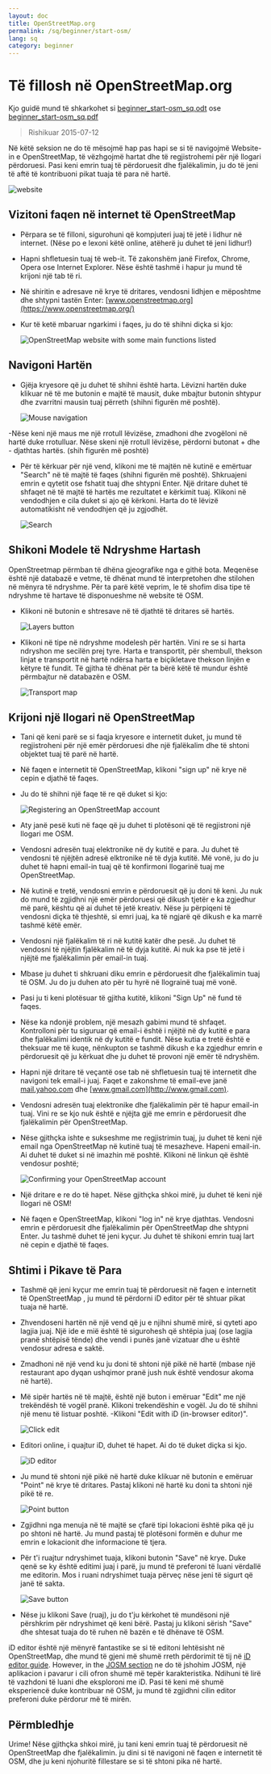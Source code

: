 ```yaml
---
layout: doc
title: OpenStreetMap.org
permalink: /sq/beginner/start-osm/
lang: sq
category: beginner
---
```


Të fillosh në OpenStreetMap.org
====================================

Kjo guidë mund të shkarkohet si [beginner_start-osm_sq.odt](/files/beginner_start-osm_sq.odt) ose [beginner_start-osm_sq.pdf](/files/beginner_start-osm_sq.pdf)
> Rishikuar 2015-07-12

Në këtë seksion ne do të mësojmë hap pas hapi se si të navigojmë
Website-in e OpenStreetMap, të vëzhgojmë hartat dhe të regjistrohemi për një llogari përdoruesi.
Pasi keni emrin tuaj të përdoruesit dhe fjalëkalimin, ju do të jeni të aftë
të kontribuoni pikat tuaja të para në hartë.

![website][]

Vizitoni faqen në internet të OpenStreetMap
-------------------------------

- Përpara se të filloni, sigurohuni që kompjuteri juaj të jetë i lidhur në internet.
    (Nëse po e lexoni këtë online, atëherë ju duhet të jeni lidhur!)
- Hapni shfletuesin tuaj të web-it. Të zakonshëm janë Firefox, Chrome, Opera ose Internet
    Explorer. Nëse është tashmë i hapur ju mund të krijoni një tab të ri.
- Në shiritin e adresave në krye të dritares, vendosni lidhjen e mëposhtme dhe shtypni tastën Enter:
    [www.openstreetmap.org](https://www.openstreetmap.org/)
- Kur të ketë mbaruar ngarkimi i faqes, ju do të shihni diçka si
    kjo:

    ![OpenStreetMap website with some main functions listed][]

Navigoni Hartën
----------------

- Gjëja kryesore që ju duhet të shihni është harta. Lëvizni hartën duke klikuar
    në të me butonin e majtë të mausit, duke mbajtur butonin shtypur
    dhe zvarritni mausin tuaj përreth (shihni figurën më poshtë).

    ![Mouse navigation][]

-Nëse keni një maus me një rrotull lëvizëse, zmadhoni dhe zvogëloni në hartë
    duke rrotulluar. Nëse skeni një rrotull lëvizëse, përdorni butonat +
    dhe - djathtas hartës. (shih figurën
    më poshtë)
- Për të kërkuar për një vend, klikoni me të majtën në kutinë e emërtuar "Search" në
    të majtë të faqes (shihni figurën më poshtë). Shkruajeni emrin e
    qytetit ose fshatit tuaj dhe shtypni Enter. Një dritare duhet të shfaqet në të
    majtë të hartës me rezultatet e kërkimit tuaj. Klikoni në
    vendodhjen e cila duket si ajo që kërkoni. Harta do të
    lëvizë automatikisht në vendodhjen që ju zgjodhët.

    ![Search][]


Shikoni Modele të Ndryshme Hartash
------------------------

OpenStreetmap përmban të dhëna gjeografike nga e githë bota. Meqenëse
është një databazë e vetme, të dhënat mund të interpretohen dhe stilohen në
mënyra të ndryshme. Për ta parë këtë veprim, le të shofim disa tipe të ndryshme të hartave
të disponueshme në website të OSM.

- Klikoni në butonin e shtresave në të djathtë të dritares së hartës.

    ![Layers button][]

- Klikoni në tipe në ndryshme modelesh për hartën. Vini re se si harta
    ndryshon me secilën prej tyre. Harta e transportit, për shembull, thekson
    linjat e transportit në hartë ndërsa harta e biçikletave thekson linjën e këtyre të fundit.
    Të gjitha të dhënat për ta bërë këtë të mundur është përmbajtur në
    databazën e OSM.

    ![Transport map][]

Krijoni një llogari në OpenStreetMap
-------------------------------

- Tani që keni parë se si faqja kryesore e internetit duket, ju mund
    të regjistroheni për një emër përdoruesi dhe një fjalëkalim dhe të shtoni objektet tuaj të parë
    në hartë.
- Në faqen e internetit të OpenStreetMap, klikoni "sign up" në krye
    në cepin e djathë të faqes.
- Ju do të shihni një faqe të re që duket si kjo:

    ![Registering an OpenStreetMap account][]

- Aty janë pesë kuti në faqe që ju duhet ti plotësoni që të
    regjistroni një llogari me OSM.
- Vendosni adresën tuaj elektronike në dy kutitë e para. Ju duhet të vendosni
    të njëjtën adresë elktronike në të dyja kutitë. Më vonë, ju do ju duhet të hapni
    email-in tuaj që të konfirmoni llogarinë tuaj me OpenStreetMap.
- Në kutinë e tretë, vendosni emrin e përdoruesit që ju doni të keni.
    Ju nuk do mund të zgjidhni një emër përdoruesi që dikush tjetër e ka
    zgjedhur më parë, kështu që ai duhet të jetë kreativ. Nëse ju përpiqeni të vendosni
    diçka të thjeshtë, si emri juaj, ka të ngjarë që dikush
    e ka marrë tashmë këtë emër.
- Vendosni një fjalëkalim të ri në kutitë katër dhe pesë. Ju duhet të vendosni
    të njëjtin fjalëkalim në të dyja kutitë. Ai nuk ka pse të jetë i njëjtë me
    fjalëkalimin për email-in tuaj.
- Mbase ju duhet ti shkruani diku emrin e përdoruesit dhe fjalëkalimin tuaj të OSM. Ju do ju
    duhen ato për tu hyrë në llograinë tuaj më vonë.
- Pasi ju ti keni plotësuar të gjitha kutitë, klikoni "Sign Up" në
    fund të faqes.
- Nëse ka ndonjë problem, një mesazh gabimi mund të shfaqet. Kontrolloni për tu
    siguruar që email-i është i njëjtë në dy kutitë e para dhe
    fjalëkalimi identik në dy kutitë e fundit. Nëse kutia e tretë
    është e theksuar me të kuqe, nënkupton se tashmë dikush e ka zgjedhur
    emrin e përdoruesit që ju kërkuat dhe ju duhet të provoni një emër të ndryshëm.
- Hapni një dritare të veçantë ose tab në shfletuesin tuaj të internetit dhe navigoni
    tek email-i juaj. Faqet e zakonshme të email-eve janë [mail.yahoo.com](http://mail.yahoo.com)
    dhe [www.gmail.com](http://www.gmail.com).
- Vendosni adresën tuaj elektronike dhe fjalëkalimin për të hapur email-in tuaj.
    Vini re se kjo nuk është e njëjta gjë me emrin e përdoruesit dhe
    fjalëkalimin për OpenStreetMap.
- Nëse gjithçka ishte e sukseshme  me regjistrimin tuaj, ju duhet të keni
    një email nga OpenStreetMap në kutinë tuaj të mesazheve. Hapeni email-in. Ai duhet
    të duket si në imazhin më poshtë. Klikoni në linkun që është vendosur
    poshtë;

    ![Confirming your OpenStreetMap account][]

- Një dritare e re do të hapet. Nëse gjithçka shkoi mirë, ju duhet
    të keni një llogari në OSM!
- Në faqen e OpenStreetMap, klikoni "log in" në krye djathtas.
    Vendosni emrin e përdoruesit dhe fjalëkalimin për OpenStreetMap dhe shtypni Enter. Ju
    tashmë duhet të jeni kyçur. Ju duhet të shikoni emrin tuaj lart
    në cepin e djathë të faqes.

Shtimi i Pikave të Para
------------------------

- Tashmë që jeni kyçur me emrin tuaj të përdoruesit në faqen e internetit të OpenStreetMap
    , ju mund të përdorni iD editor për të shtuar pikat tuaja në
    hartë.
- Zhvendoseni hartën në një vend që ju e njihni shumë mirë, si qyteti
    apo lagjia juaj. Një ide e mië është të sigurohesh që shtëpia juaj (ose lagjia pranë shtëpisë tënde) dhe vendi i punës janë vizatuar dhe u është vendosur adresa e saktë.
- Zmadhoni në një vend ku ju doni të shtoni një pikë në hartë (mbase një restaurant apo dyqan ushqimor pranë jush nuk është vendosur akoma në hartë).
- Më sipër hartës në të majtë, është një buton i emëruar "Edit" me një
    trekëndësh të vogël pranë. Klikoni trekendëshin e vogël. Ju do të shihni një menu
    të listuar poshtë.
-Klikoni "Edit with iD (in-browser editor)".

    ![Click edit][]

- Editori online, i quajtur iD, duhet të hapet. Ai do të duket diçka si kjo.

    ![iD editor][]

- Ju mund të shtoni një pikë në hartë duke klikuar në butonin e emëruar "Point" në
    krye të dritares. Pastaj klikoni në hartë ku doni ta shtoni një
    pikë të re.

    ![Point button][]

- Zgjidhni nga menuja në të majtë se çfarë tipi lokacioni është pika që ju po
    shtoni në hartë. Ju mund pastaj të plotësoni formën e duhur me
    emrin e lokacionit dhe informacione të tjera.
- Për t'i ruajtur ndryshimet tuaja, klikoni butonin "Save" në krye. Duke qenë se ky është
    editimi juaj i parë, ju mund të preferoni të luani vërdallë me editorin. Mos i ruani ndryshimet tuaja
    përveç nëse jeni të sigurt që janë të sakta.

    ![Save button][]

- Nëse ju klikoni Save (ruaj), ju do t'ju kërkohet të mundësoni një përshkrim për ndryshimet që keni bërë.
    Pastaj ju klikoni sërish "Save" dhe shtesat tuaja do të ruhen në
    bazën e të dhënave të OSM.


iD editor është një mënyrë fantastike se si të editoni lehtësisht në OpenStreetMap, dhe mund të gjeni më shumë rreth përdorimit të tij në [iD editor guide](/sq/beginner/id-editor/). However, in the [JOSM section](/sq/josm/)
ne do të jshohim JOSM, një aplikacion i pavarur i cili ofron shumë më tepër karakteristika. Ndihuni të lirë
të vazhdoni të luani dhe eksploroni me iD. Pasi të keni më shumë eksperiencë duke kontribuar në OSM, ju mund të zgjidhni
cilin editor preferoni duke përdorur më të mirën.

Përmbledhje
-------

Urime! Nëse gjithçka shkoi mirë, ju tani keni emrin tuaj të përdoruesit në OpenStreetMap
dhe fjalëkalimin. ju dini si të navigoni në faqen e internetit të OSM, dhe ju keni
njohuritë fillestare se si të shtoni pika në hartë.



[website]: /images/beginner/start-osm_website.png
[OpenStreetMap website with some main functions listed]: /images/beginner/osm-website-main-functions.png
[Mouse navigation]: /images/beginner/mouse-navigation.png
[Search]: /images/beginner/search.png
[Layers button]: /images/beginner/layers.png
[Transport map]: /images/beginner/transport-map.png
[Registering an OpenStreetMap account]: /images/beginner/registering-account.png
[Confirming your OpenStreetMap account]: /images/beginner/confirming-account.png
[Click edit]: /images/beginner/click-edit.png
[iD editor]: /images/beginner/id-editor.png
[Point button]: /images/beginner/point-button.png
[Save button]: /images/beginner/save-button.png
